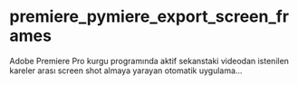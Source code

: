 # premiere_pymiere_export_screen_frames

Adobe Premiere Pro kurgu programında aktif sekanstaki videodan istenilen kareler arası screen shot almaya yarayan otomatik uygulama...
